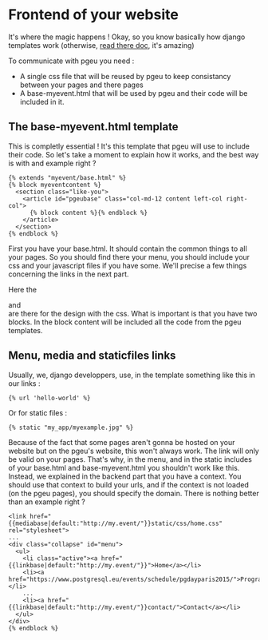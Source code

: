 # Frontend of your website

It's where the magic happens ! Okay, so you know basically how django templates work (otherwise, [read there doc](https://docs.djangoproject.com/en/1.8/intro/tutorial01/), it's amazing)

To communicate with pgeu you need :

- A single css file that will be reused by pgeu to keep consistancy between your pages and there pages
- A base-myevent.html that will be used by pgeu and their code will be included in it.

## The base-myevent.html template

This is completly essential ! It's this template that pgeu will use to include their code. So let's take a moment to explain how it works, and the best way is with and example right ?

```
{% extends "myevent/base.html" %}
{% block myeventcontent %}
  <section class="like-you">
    <article id="pgeubase" class="col-md-12 content left-col right-col">
      {% block content %}{% endblock %}
    </article>
  </section>
{% endblock %}
```

First you have your base.html. It should contain the common things to all your pages. So you should find there your menu, you should include your css and your javascript files if you have some. We'll precise a few things concerning the links in the next part.

Here the <section> and <article> are there for the design with the css. What is important is that you have two blocks. In the block content will be included all the code from the pgeu templates.

## Menu, media and staticfiles links

Usually, we, django developpers, use, in the template something like this in our links :

```
{% url 'hello-world' %}
```

Or for static files :

```
{% static "my_app/myexample.jpg" %}
```

Because of the fact that some pages aren't gonna be hosted on your website but on the pgeu's website, this won't always work. The link will only be valid on your pages.
That's why, in the menu, and in the static includes of your base.html and base-myevent.html you shouldn't work like this. Instead, we explained in the backend part that you have a context. You should use that context to build your urls, and if the context is not loaded (on the pgeu pages), you should specify the domain. There is nothing better than an example right ?

```
<link href="{{mediabase|default:"http://my.event/"}}static/css/home.css" rel="stylesheet">
...
<div class="collapse" id="menu">
  <ul>
    <li class="active"><a href="{{linkbase|default:"http://my.event/"}}">Home</a></li>
    <li><a href="https://www.postgresql.eu/events/schedule/pgdayparis2015/">Programme</a></li>
    ...
    <li><a href="{{linkbase|default:"http://my.event/"}}contact/">Contact</a></li>
  </ul>
</div>
{% endblock %}
```
